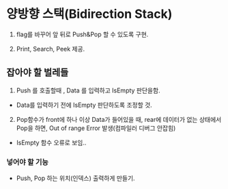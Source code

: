 # 양방향 스택(Bidirection Stack)


1. flag를 바꾸어 앞 뒤로 Push&Pop 할 수 있도록 구현.


2. Print, Search, Peek 제공.


## 잡아야 할 벌레들


1. Push 를 호출할때 , Data 를 입력하고 IsEmpty 판단을함.


 - Data를 입력하기 전에 IsEmpty 판단하도록 조정할 것.
 
 
2. Pop함수가 front에 하나 이상 Data가 들어있을 때, rear에 데이터가 없는
상태에서 Pop을 하면, Out of range Error 발생(컴파일러 디버그 안잡힘)


- IsEmpty 함수 오류로 보임.. 


### 넣어야 할 기능


- Push, Pop 하는 위치(인덱스) 출력하게 만들기.

